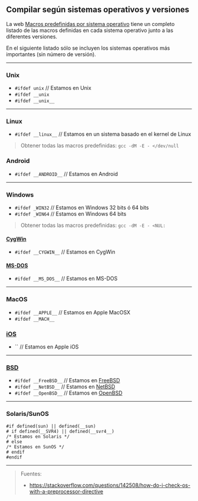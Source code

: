 ## Compilar según sistemas operativos y versiones

La web [Macros predefinidas por sistema operativo](https://sourceforge.net/p/predef/wiki/OperatingSystems/) tiene un completo listado de las macros definidas en cada sistema operativo junto a las diferentes versiones.

En el siguiente listado sólo se incluyen los sistemas operativos más importantes (sin número de versión).

______________________________________

### Unix
- `#ifdef unix`      // Estamos en Unix
- `#ifdef __unix`
- `#ifdef __unix__`

______________________________________

### Linux
- `#ifdef __linux__`  // Estamos en un sistema basado en el kernel de Linux

> Obtener todas las macros predefinidas: `gcc -dM -E - </dev/null`

### Android
- `#ifdef __ANDROID__`  // Estamos en Android

______________________________________

### Windows
- `#ifdef _WIN32`   // Estamos en Windows 32 bits ó 64 bits
- `#ifdef _WIN64`   // Estamos en Windows 64 bits

> Obtener todas las macros predefinidas: `gcc -dM -E - <NUL:`

#### [CygWin](https://en.wikipedia.org/wiki/Cygwin)
- `#ifdef __CYGWIN__`  // Estamos en CygWin

#### [MS-DOS](https://en.wikipedia.org/wiki/MS-DOS)
- `#ifdef __MS_DOS__` // Estamos en MS-DOS

______________________________________

### MacOS
- `#ifdef __APPLE__`  // Estamos en Apple MacOSX
- `#ifdef __MACH__`

### [iOS](https://es.wikipedia.org/wiki/IOS)
- ``    // Estamos en Apple iOS


______________________________________

### [BSD](https://en.wikipedia.org/wiki/Berkeley_Software_Distribution)
- `#ifdef __FreeBSD__`  // Estamos en [FreeBSD](https://es.wikipedia.org/wiki/FreeBSD)
- `#ifdef __NetBSD__`   // Estamos en [NetBSD](https://es.wikipedia.org/wiki/NetBSD)
- `#ifdef __OpenBSD__`  // Estamos en [OpenBSD](https://es.wikipedia.org/wiki/OpenBSD)

______________________________________

### Solaris/SunOS
```
#if defined(sun) || defined(__sun)
# if defined(__SVR4) || defined(__svr4__)
/* Estamos en Solaris */
# else
/* Estamos en SunOS */
# endif
#endif
```
______________________________________


> Fuentes:
> - https://stackoverflow.com/questions/142508/how-do-i-check-os-with-a-preprocessor-directive